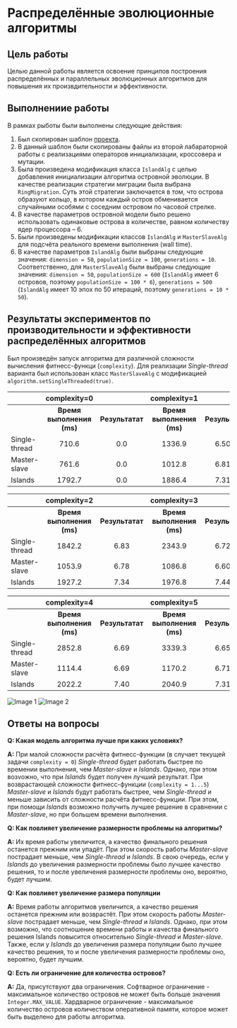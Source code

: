 # Распределённые эволюционные алгоритмы
## Цель работы
Целью данной работы является освоение принципов построения распределённых и параллельных эволюционных алгоритмов для повышения их произвдительности и эффективности.

## Выполнениие работы
В рамках рыботы были выполнены следующие действия:

1. Был скопирован шаблон [проекта](https://gitlab.com/itmo_ec_labs/lab5).
2. В данный шаблон были скопированы файлы из второй лабараторной работы с реализациями операторов
инициализации, кроссовера и мутации.
3. Была произведена модификация класса ```IslandAlg``` с целью добавления инициализации алгоритма островной эволюции. В качестве реализации стратегии миграции была выбрана ```RingMigration```. Суть
этой стратегии заключается в том, что острова образуют кольцо, в котором каждый остров обменивается
случайными особями с соседним островом по часовой стрелке. 
4. В качестве параметров островной модели было решено использовать одинаковые острова в количестве, равном количеству ядер процессора – 6.
5. Были произведены модификации классов ```IslandAlg``` и ```MasterSlaveAlg``` для подсчёта реального времени выполнения (wall time).
6. В качестве параметров ```IslandAlg``` были выбраны следующие значения: ```dimension = 50```, ```populationSize = 100```, ```generations = 10```. Соответственно, для ```MasterSlaveAlg``` были выбраны следующие значения: ```dimension = 50```, ```populationSize = 600``` (```IslandAlg``` имеет 6 островов, поэтому ```populationSize = 100 * 6```), ```generations = 500``` (```IslandAlg``` имеет 10 эпох по 50 итераций, поэтому ```generations = 10 * 50```).

## Результаты экспериментов по производительности и эффективности распределённых алгоритмов

Был произведён запуск алгоритма для различной сложности вычисления фитнесс-функци (```complexity```). Для реализации *Single-thread* варианта был использован класс ```MasterSlaveAlg``` с модификацией ```algorithm.setSingleThreaded(true)```.

|  | complexity=0 | | complexity=1 | |
| :--- | :---: | :---: | :---: | :---: |
|  | **Время выполнения (ms)** | **Результатат** | **Время выполнения (ms)** | **Результат** |
| Single-thread | 710.6 | 0.0 | 1336.9 | 6.50 |
| Master-slave | 761.6 | 0.0 | 1012.8 | 6.81 |
| Islands | 1792.7 | 0.0 | 1886.4 | 7.31 |

|  | complexity=2 | | complexity=3 | |
| :--- | :---: | :---: | :---: | :---: |
|  | **Время выполнения (ms)** | **Результатат** | **Время выполнения (ms)** | **Результат** |
| Single-thread | 1842.2 | 6.83 | 2343.9 | 6.72 |
| Master-slave | 1053.9 | 6.78 | 1086.8 | 6.60 |
| Islands | 1927.2 | 7.34 | 1976.8 | 7.44 |

|  | complexity=4 | | complexity=5 | |
| :--- | :---: | :---: | :---: | :---: |
|  | **Время выполнения (ms)** | **Результатат** | **Время выполнения (ms)** | **Результат** |
| Single-thread | 2852.8 | 6.69 | 3339.3 | 6.65 |
| Master-slave | 1114.4 | 6.69 | 1170.2 | 6.71 |
| Islands | 2022.2 | 7.40 | 2040.9 | 7.31 |

![Image 1](https://user-images.githubusercontent.com/29786176/228607831-a4977bed-f046-4505-851b-47067226ee64.png) ![Image 2](https://user-images.githubusercontent.com/29786176/228608101-af200a00-7f4e-4d29-beac-01dbde8aef95.png)

## Ответы на вопросы
**Q: Какая модель алгоритма лучше при каких условиях?**

**A:** При малой сложности расчёта фитнесс-функции (в случает текущей задачи ```complexity = 0```) *Single-thread* будет работать быстрее по времении выполнения, чем *Master-slave* и *Islands*. Однако, при этом возvожно, что при *Islands* будет получен лучший результат. При возврастающей сложности фитнесс-функции (```complexity = 1...5```) *Master-slave* и *Islands* будут работать быстрее, чем *Single-thread* и меньше зависить от сложности расчёта фитнесс-функции. При этом, при помощи *Islands* возможно получить лучшее решение в сравнении с *Master-slave*, но при большем времени выполнения. 

**Q: Как повлияет увеличение размерности проблемы на алгоритмы?**

**A:** Их время работы увеличится, а качество финального решения останется прежним или упадёт. При этом скорость работы *Master-slave* пострадает меньше, чем *Single-thread* и *Islands*. В свою очередь, если у *Islands* до увеличения размерности проблемы было лучшее качество решения, то и после увеличения размерности проблемы оно, вероятно, будет лучшим.

**Q: Как повлияет увеличение размера популяции**

**A:** Время работы алгоритмов увеличится, а качество решения останется прежним или возврастёт. При этом скорость работы *Master-slave* пострадает меньше, чем *Single-thread* и *Islands*. Однако, при этом возможно, что соотношение времени работы и качества финального решения Islands повысится относительно *Single-thread* и *Master-slave*. Также, если у *Islands* до увеличения размера популяции было лучшее качество решения, то и после увеличения размерности проблемы оно, вероятно, будет лучшим.

**Q: Есть ли ограничение для количества островов?**

**A:** Да, присутствуют два ограничения. Софтварное ограничение - максимальное количество островов не может быть больше значения ```Integer.MAX_VALUE```. Хардварное ограничение - максимальное количество островов количеством оперативной памяти, которое может быть выделено для работы алгоритма. 
